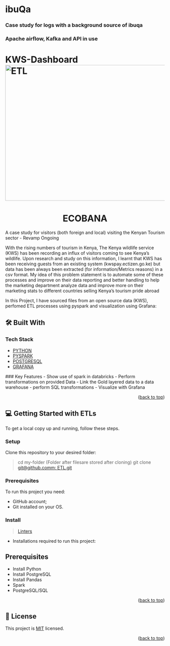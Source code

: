 # ibuQa

### Case study for logs with a background source of ibuqa
### Apache airflow, Kafka and API in use


# KWS-Dashboard<img width="901" height="429" alt="ETL" src="https://github.com/user-attachments/assets/d0e74051-b25b-48ec-86b3-e3729052abd5" />

<a name="readme-top"></a>

# <div align="center">ECOBANA</div>

A case study for visitors (both foreign and local) visiting the Kenyan Tourism sector - Revamp Ongoing

With the rising numbers of tourism in Kenya, The Kenya wildlife service (KWS) has been recording an influx of visitors coming to see Kenya’s wildlife.
Upon research and study on this information, I learnt that KWS has been receiving guests from an existing system (kwspay.ectizen.go.ke) but data has been always been extracted (for information/Metrics reasons) in a csv format.
My idea of this problem statement is to automate some of these processes and improve on their data reporting and better handling to help the marketing department analyze data and improve more on their marketing stats to different countries selling Kenya’s tourism pride abroad


In this Project, I have sourced files from an open source data  (KWS), perfomed ETL processes using pyspark and visualization using Grafana:

## 🛠 Built With <a name="built-with"></a>

### Tech Stack <a name="tech-stack"></a>

  <ul>
    <li><a href=https://www.python.org/>PYTHON</a></li> 
  <li><a href="https://spark.apache.org/docs/latest/api/python/index.html)">PYSPARK</a></li>
    <li><a href="https://www.postgresql.org/">POSTGRESQL</a></li>
    <li><a href="https://grafana.com/">GRAFANA</a></li>

</ul>
###  Key Features <a name="key-features"></a>
- Show use of spark in databricks
- Perform transformations on provided Data
- Link the Gold layered data to a data warehouse
- perform SQL transformations
- Visualize with Grafana
<p align="right">(<a href="#readme-top">back to top</a>)</p>


## 💻 Getting Started with ETLs <a name="getting-started"></a>

To get a local copy up and running, follow these steps.


### Setup

Clone this repository to your desired folder:

> cd my-folder (Folder after filesare stored after cloning)
> git clone [git@github.comm: ETL.git](https://github.com/Jonathan-Rop/KWS-Dashboard.git)

### Prerequisites

To run this project you need:

- GitHub account;
- Git installed on your OS.

### Install

> [Linters](https://github.com/microverseinc/linters-config/tree/master/html-css-js)

- Installations required to run this project:

## Prerequisites
-  Install Python
-  Install PostgreSQL
-  Install Pandas
-  Spark
-  PostgreSQL/SQL

<p align="right">(<a href="#readme-top">back to top</a>)</p>

## 📝 License <a name="license"></a>

This project is [MIT](./MIT.md) licensed.

<p align="right">(<a href="#readme-top">back to top</a>)</p>

